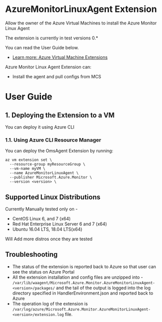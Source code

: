# AzureMonitorLinuxAgent Extension
Allow the owner of the Azure Virtual Machines to install the Azure Monitor Linux Agent

The extension is currently in test versions 0.*

You can read the User Guide below.
* [Learn more: Azure Virtual Machine Extensions](https://azure.microsoft.com/en-us/documentation/articles/virtual-machines-extensions-features/)

Azure Monitor Linux Agent Extension can:
* Install the agent and pull configs from MCS

# User Guide

## 1. Deploying the Extension to a VM

You can deploy it using Azure CLI


 
### 1.1. Using Azure CLI Resource Manager

You can deploy the OmsAgent Extension by running:
```
az vm extension set \
  --resource-group myResourceGroup \
  --vm-name myVM \
  --name AzureMonitorLinuxAgent \
  --publisher Microsoft.Azure.Monitor \
  --version <version> \
```


## Supported Linux Distributions 
 Currently Manually tested only on -
* CentOS Linux 6, and 7 (x64)
* Red Hat Enterprise Linux Server 6 and 7 (x64)
* Ubuntu 16.04 LTS, 18.04 LTS(x64)

Will Add more distros once they are tested

## Troubleshooting

* The status of the extension is reported back to Azure so that user can
see the status on Azure Portal
* All the extension installation and config files are unzipped into - 
`/var/lib/waagent/Microsoft.Azure.Monitor.AzureMonitorLinuxAgent-<version>/packages/`
and the tail of the output is logged into the log directory specified
in HandlerEnvironment.json and reported back to Azure
* The operation log of the extension is `/var/log/azure/Microsoft.Azure.Monitor.AzureMonitorLinuxAgent-<version>/extension.log` file.
